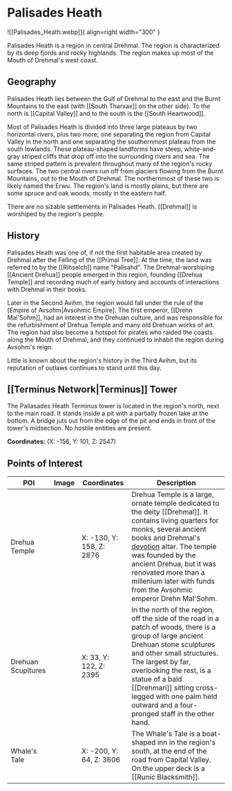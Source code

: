 # Palisades Heath

![[Palisades_Heath.webp]]{ align=right width="300" }

Palisades Heath is a region in central Drehmal. The region is characterized by its deep fjords and rocky highlands. The region makes up most of the Mouth of Drehmal's west coast.

## Geography

Palisades Heath lies between the Gulf of Drehmal to the east and the Burnt Mountains to the east (with [[South Tharxax]] on the other side). To the north is [[Capital Valley]] and to the south is the [[South Heartwood]].

Most of Palisades Heath is divided into three large plateaus by two horizontal rivers, plus two more; one separating the region from Capital Valley in the north and one separating the southernmost plateau from the south lowlands. These plateau-shaped landforms have steep, white-and-gray striped cliffs that drop off into the surrounding rivers and sea. The same striped pattern is prevalent throughout many of the region's rocky surfaces. The two central rivers run off from glaciers flowing from the Burnt Mountains, out to the Mouth of Drehmal. The northernmost of these two is likely named the Erwu. The region's land is mostly plains, but there are some spruce and oak woods, mostly in the eastern half.

There are no sizable settlements in Palisades Heath. [[Drehmal]] is worshiped by the region's people.

## History

Palisades Heath was one of, if not the first habitable area created by Drehmal after the Felling of the [[Primal Tree]]. At the time, the land was referred to by the [[Rihselch]] name "Palisahd". The Drehmal-worshiping [[Ancient Drehua]] people emerged in this region, founding [[Drehua Temple]] and recording much of early history and accounts of interactions with Drehmal in their books. 

Later in the Second Avihm, the region would fall under the rule of the [Empire of Avsohm|Avsohmic Empire]. The first emperor, [[Drehn Mal'Sohm]], had an interest in the Drehuan culture, and was responsible for the refurbishment of Drehua Temple and many old Drehuan works of art. The region had also become a hotspot for pirates who raided the coasts along the Mouth of Drehmal, and they continued to inhabit the region during Avsohm's reign.

Little is known about the region's history in the Third Avihm, but its reputation of outlaws continues to stand until this day.

## [[Terminus Network|Terminus]] Tower

The Paliasades Heath Terminus tower is located in the region's north, next to the main road. It stands inside a pit with a partially frozen lake at the bottom. A bridge juts out from the edge of the pit and ends in front of the tower's midsection. No hostile entities are present.

**Coordinates:** (X: -156, Y: 101, Z: 2547)

## Points of Interest

| POI | Image | Coordinates | Description |
|-|-|-|-|
| Drehua Temple |  | X: -130, Y: 158, Z: 2876 | Drehua Temple is a large, ornate temple dedicated to the deity [[Drehmal]]. It contains living quarters for monks, several ancient books and Drehmal's [devotion](/Story_and_Features/Devotion/) altar. The temple was founded by the ancient Drehua, but it was renovated more than a millenium later with funds from the Avsohmic emperor Drehn Mal'Sohm. |
| Drehuan Scupltures |  | X: 33, Y: 122, Z: 2395 | In the north of the region, off the side of the road in a patch of woods, there is a group of large ancient Drehuan stone sculptures and other small structures. The largest by far, overlooking the rest, is a statue of a bald [[Drehmari]] sitting cross-legged with one palm held outward and a four-pronged staff in the other hand.
| Whale's Tale |  | X: -200, Y: 64, Z: 3606 | The Whale's Tale is a boat-shaped inn in the region's south, at the end of the road from Capital Valley. On the upper deck is a [[Runic Blacksmith]]. |
